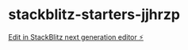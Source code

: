 # stackblitz-starters-jjhrzp

[Edit in StackBlitz next generation editor ⚡️](https://stackblitz.com/~/github.com/hanneslueke/stackblitz-starters-jjhrzp)